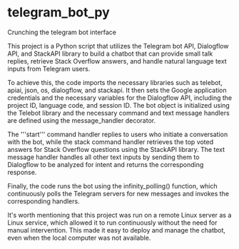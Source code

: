 # telegram_bot_py
Crunching the telegram bot interface

This project is a Python script that utilizes the Telegram bot API, Dialogflow API, and StackAPI library to build a chatbot that can provide small talk replies, retrieve Stack Overflow answers, and handle natural language text inputs from Telegram users.

To achieve this, the code imports the necessary libraries such as telebot, apiai, json, os, dialogflow, and stackapi. It then sets the Google application credentials and the necessary variables for the Dialogflow API, including the project ID, language code, and session ID. The bot object is initialized using the Telebot library and the necessary command and text message handlers are defined using the message_handler decorator.

The '''start''' command handler replies to users who initiate a conversation with the bot, while the stack command handler retrieves the top voted answers for Stack Overflow questions using the StackAPI library. The text message handler handles all other text inputs by sending them to Dialogflow to be analyzed for intent and returns the corresponding response.

Finally, the code runs the bot using the infinity_polling() function, which continuously polls the Telegram servers for new messages and invokes the corresponding handlers.

It's worth mentioning that this project was run on a remote Linux server as a Linux service, which allowed it to run continuously without the need for manual intervention. This made it easy to deploy and manage the chatbot, even when the local computer was not available.

